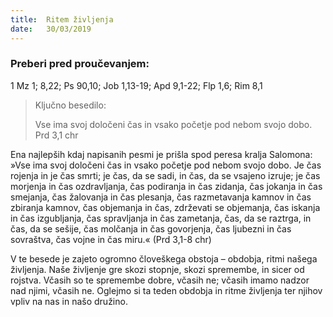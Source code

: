 ```yaml
---
title:  Ritem življenja
date:   30/03/2019
---
```


### Preberi pred proučevanjem:
1 Mz 1; 8,22; Ps 90,10; Job 1,13-19; Apd 9,1-22; Flp 1,6; Rim 8,1

> <p>Ključno besedilo:</p>  
> Vse ima svoj določeni čas in vsako početje pod nebom svojo dobo. Prd 3,1 chr

Ena najlepših kdaj napisanih pesmi je prišla spod peresa kralja Salomona: »Vse ima svoj določeni čas in vsako početje pod nebom svojo dobo. Je čas rojenja in je čas smrti; je čas, da se sadi, in čas, da se vsajeno izruje; je čas morjenja in čas ozdravljanja, čas podiranja in čas zidanja, čas jokanja in čas smejanja, čas žalovanja in čas plesanja, čas razmetavanja kamnov in čas zbiranja kamnov, čas objemanja in čas, zdrževati se objemanja, čas iskanja in čas izgubljanja, čas spravljanja in čas zametanja, čas, da se raztrga, in čas, da se sešije, čas molčanja in čas govorjenja, čas ljubezni in čas sovraštva, čas vojne in čas miru.« (Prd 3,1-8 chr)

V te besede je zajeto ogromno človeškega obstoja – obdobja, ritmi našega življenja. Naše življenje gre skozi stopnje, skozi spremembe, in sicer od rojstva. Včasih so te spremembe dobre, včasih ne; včasih imamo nadzor nad njimi, včasih ne. Oglejmo si ta teden obdobja in ritme življenja ter njihov vpliv na nas in našo družino.
